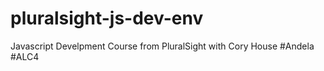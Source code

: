 # pluralsight-js-dev-env
Javascript Develpment Course from PluralSight with Cory House #Andela #ALC4
